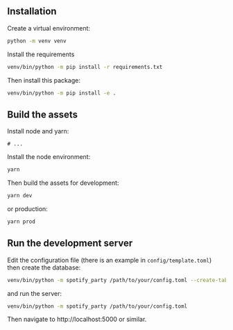 ## Installation

Create a virtual environment:

```bash
python -m venv venv
```

Install the requirements

```bash
venv/bin/python -m pip install -r requirements.txt
```

Then install this package:

```bash
venv/bin/python -m pip install -e .
```

## Build the assets

Install node and yarn:

```
# ...
```

Install the node environment:

```bash
yarn
```

Then build the assets for development:

```bash
yarn dev
```

or production:

```bash
yarn prod
```

## Run the development server

Edit the configuration file (there is an example in `config/template.toml`) then create the database:

```bash
venv/bin/python -m spotify_party /path/to/your/config.toml --create-tables
```

and run the server:

```bash
venv/bin/python -m spotify_party /path/to/your/config.toml
```

Then navigate to http://localhost:5000 or similar.
